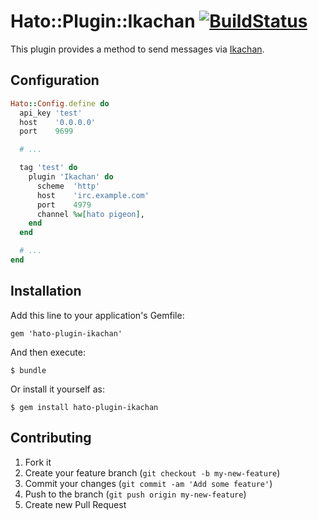 # Hato::Plugin::Ikachan [![BuildStatus](https://secure.travis-ci.org/kentaro/hato-plugin-ikachan.png)](http://travis-ci.org/kentaro/hato-plugin-ikachan)

This plugin provides a method to send messages via [Ikachan](https://metacpan.org/release/App-Ikachan).

## Configuration

```ruby
Hato::Config.define do
  api_key 'test'
  host    '0.0.0.0'
  port    9699

  # ...

  tag 'test' do
    plugin 'Ikachan' do
      scheme  'http'
      host    'irc.example.com'
      port    4979
      channel %w[hato pigeon],
    end
  end

  # ...
end
```

## Installation

Add this line to your application's Gemfile:

    gem 'hato-plugin-ikachan'

And then execute:

    $ bundle

Or install it yourself as:

    $ gem install hato-plugin-ikachan

## Contributing

1. Fork it
2. Create your feature branch (`git checkout -b my-new-feature`)
3. Commit your changes (`git commit -am 'Add some feature'`)
4. Push to the branch (`git push origin my-new-feature`)
5. Create new Pull Request


